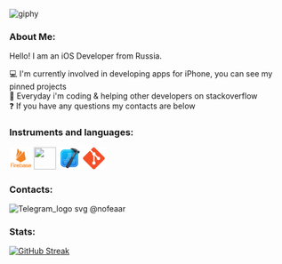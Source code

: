 ![giphy](https://user-images.githubusercontent.com/58361435/208137655-61f162bb-7ea3-4c6c-b0ff-e0827809a0fb.gif)

### About Me:

Hello! I am an iOS Developer from Russia.

💻 I'm currently involved in developing apps for iPhone, you can see my pinned projects   
🦾 Everyday i'm coding & helping other developers on stackoverflow   
❓ If you have any questions my contacts are below  

### Instruments and languages:
<img src="https://github.com/devicons/devicon/blob/master/icons/firebase/firebase-plain-wordmark.svg" width="40" height="40"> <img src="https://user-images.githubusercontent.com/58361435/208142494-8b77347c-47b7-4d62-aa91-3369b14c9119.png" width="40" height="40"> <img src="https://raw.githubusercontent.com/devicons/devicon/1119b9f84c0290e0f0b38982099a2bd027a48bf1/icons/xcode/xcode-original.svg" width="40" height="40"> <img src="https://raw.githubusercontent.com/devicons/devicon/1119b9f84c0290e0f0b38982099a2bd027a48bf1/icons/git/git-original.svg" width="40" height="40">

### Contacts:
![Telegram_logo svg](https://user-images.githubusercontent.com/58361435/208140062-dea48938-63dd-41c9-a747-0a9c77284a46.png) @nofeaar

### Stats:
[![GitHub Streak](https://streak-stats.demolab.com/?user=bnofer21)](https://git.io/streak-stats)



